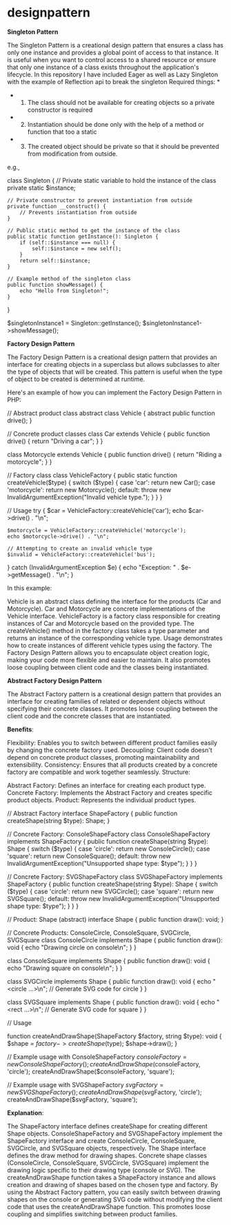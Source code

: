 # designpattern

**Singleton Pattern**

The Singleton Pattern is a creational design pattern that ensures a class has only one instance and provides a global point of access to that instance. It is useful when you want to control access to a shared resource or ensure that only one instance of a class exists throughout the application's lifecycle.
In this repository I have included Eager as well as Lazy Singleton with the example of Reflection api to break the singleton
Required things:
*
* 1. The class should not be available for creating objects so a private constructor is required
* 2. Instantiation should be done only with the help of a method or function that too a static
* 3. The created object should be private so that it should be prevented from modification from outside.   

e.g., 

class Singleton {
    // Private static variable to hold the instance of the class
    private static $instance;

    // Private constructor to prevent instantiation from outside
    private function __construct() {
        // Prevents instantiation from outside
    }

    // Public static method to get the instance of the class
    public static function getInstance(): Singleton {
        if (self::$instance === null) {
            self::$instance = new self();
        }
        return self::$instance;
    }

    // Example method of the singleton class
    public function showMessage() {
        echo "Hello from Singleton!";
    }
}

$singletonInstance1 = Singleton::getInstance();
$singletonInstance1->showMessage(); 


**Factory Design Pattern**

The Factory Design Pattern is a creational design pattern that provides an interface for creating objects in a superclass but allows subclasses to alter the type of objects that will be created. This pattern is useful when the type of object to be created is determined at runtime.

Here's an example of how you can implement the Factory Design Pattern in PHP:

// Abstract product class
abstract class Vehicle {
    abstract public function drive();
}

// Concrete product classes
class Car extends Vehicle {
    public function drive() {
        return "Driving a car";
    }
}

class Motorcycle extends Vehicle {
    public function drive() {
        return "Riding a motorcycle";
    }
}

// Factory class
class VehicleFactory {
    public static function createVehicle($type) {
        switch ($type) {
            case 'car':
                return new Car();
            case 'motorcycle':
                return new Motorcycle();
            default:
                throw new InvalidArgumentException("Invalid vehicle type.");
        }
    }
}

// Usage
try {
    $car = VehicleFactory::createVehicle('car');
    echo $car->drive() . "\n";

    $motorcycle = VehicleFactory::createVehicle('motorcycle');
    echo $motorcycle->drive() . "\n";

    // Attempting to create an invalid vehicle type
    $invalid = VehicleFactory::createVehicle('bus');
} catch (InvalidArgumentException $e) {
    echo "Exception: " . $e->getMessage() . "\n";
}


In this example:

Vehicle is an abstract class defining the interface for the products (Car and Motorcycle).
Car and Motorcycle are concrete implementations of the Vehicle interface.
VehicleFactory is a factory class responsible for creating instances of Car and Motorcycle based on the provided type.
The createVehicle() method in the factory class takes a type parameter and returns an instance of the corresponding vehicle type.
Usage demonstrates how to create instances of different vehicle types using the factory.
The Factory Design Pattern allows you to encapsulate object creation logic, making your code more flexible and easier to maintain. It also promotes loose coupling between client code and the classes being instantiated.



**Abstract Factory Design Pattern**

The Abstract Factory pattern is a creational design pattern that provides an interface for creating families of related or dependent objects without specifying their concrete classes. It promotes loose coupling between the client code and the concrete classes that are instantiated.

**Benefits**:

Flexibility: Enables you to switch between different product families easily by changing the concrete factory used.
Decoupling: Client code doesn't depend on concrete product classes, promoting maintainability and extensibility.
Consistency: Ensures that all products created by a concrete factory are compatible and work together seamlessly.
Structure:

Abstract Factory: Defines an interface for creating each product type.
Concrete Factory: Implements the Abstract Factory and creates specific product objects.
Product: Represents the individual product types.

// Abstract Factory
interface ShapeFactory {
  public function createShape(string $type): Shape;
}

// Concrete Factory: ConsoleShapeFactory
class ConsoleShapeFactory implements ShapeFactory {
  public function createShape(string $type): Shape {
    switch ($type) {
      case 'circle':
        return new ConsoleCircle();
      case 'square':
        return new ConsoleSquare();
      default:
        throw new InvalidArgumentException("Unsupported shape type: $type");
    }
  }
}

// Concrete Factory: SVGShapeFactory
class SVGShapeFactory implements ShapeFactory {
  public function createShape(string $type): Shape {
    switch ($type) {
      case 'circle':
        return new SVGCircle();
      case 'square':
        return new SVGSquare();
      default:
        throw new InvalidArgumentException("Unsupported shape type: $type");
    }
  }
}

// Product: Shape (abstract)
interface Shape {
  public function draw(): void;
}

// Concrete Products: ConsoleCircle, ConsoleSquare, SVGCircle, SVGSquare
class ConsoleCircle implements Shape {
  public function draw(): void {
    echo "Drawing circle on console\n";
  }
}

class ConsoleSquare implements Shape {
  public function draw(): void {
    echo "Drawing square on console\n";
  }
}

class SVGCircle implements Shape {
  public function draw(): void {
    echo "<circle ...></circle>\n"; // Generate SVG code for circle
  }
}

class SVGSquare implements Shape {
  public function draw(): void {
    echo "<rect ...></rect>\n"; // Generate SVG code for square
  }
}

// Usage

function createAndDrawShape(ShapeFactory $factory, string $type): void {
  $shape = $factory->createShape($type);
  $shape->draw();
}

// Example usage with ConsoleShapeFactory
$consoleFactory = new ConsoleShapeFactory();
createAndDrawShape($consoleFactory, 'circle');
createAndDrawShape($consoleFactory, 'square');

// Example usage with SVGShapeFactory
$svgFactory = new SVGShapeFactory();
createAndDrawShape($svgFactory, 'circle');
createAndDrawShape($svgFactory, 'square');

**Explanation**:

The ShapeFactory interface defines createShape for creating different Shape objects.
ConsoleShapeFactory and SVGShapeFactory implement the ShapeFactory interface and create ConsoleCircle, ConsoleSquare, SVGCircle, and SVGSquare objects, respectively.
The Shape interface defines the draw method for drawing shapes.
Concrete shape classes (ConsoleCircle, ConsoleSquare, SVGCircle, SVGSquare) implement the drawing logic specific to their drawing type (console or SVG).
The createAndDrawShape function takes a ShapeFactory instance and allows creation and drawing of shapes based on the chosen type and factory.
By using the Abstract Factory pattern, you can easily switch between drawing shapes on the console or generating SVG code without modifying the client code that uses the createAndDrawShape function. This promotes loose coupling and simplifies switching between product families.










